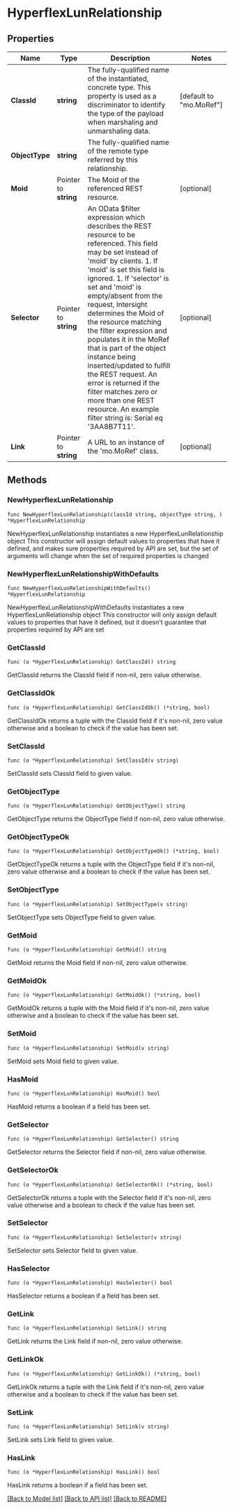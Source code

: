 # HyperflexLunRelationship

## Properties

Name | Type | Description | Notes
------------ | ------------- | ------------- | -------------
**ClassId** | **string** | The fully-qualified name of the instantiated, concrete type. This property is used as a discriminator to identify the type of the payload when marshaling and unmarshaling data. | [default to "mo.MoRef"]
**ObjectType** | **string** | The fully-qualified name of the remote type referred by this relationship. | 
**Moid** | Pointer to **string** | The Moid of the referenced REST resource. | [optional] 
**Selector** | Pointer to **string** | An OData $filter expression which describes the REST resource to be referenced. This field may be set instead of &#39;moid&#39; by clients. 1. If &#39;moid&#39; is set this field is ignored. 1. If &#39;selector&#39; is set and &#39;moid&#39; is empty/absent from the request, Intersight determines the Moid of the resource matching the filter expression and populates it in the MoRef that is part of the object instance being inserted/updated to fulfill the REST request. An error is returned if the filter matches zero or more than one REST resource. An example filter string is: Serial eq &#39;3AA8B7T11&#39;. | [optional] 
**Link** | Pointer to **string** | A URL to an instance of the &#39;mo.MoRef&#39; class. | [optional] 

## Methods

### NewHyperflexLunRelationship

`func NewHyperflexLunRelationship(classId string, objectType string, ) *HyperflexLunRelationship`

NewHyperflexLunRelationship instantiates a new HyperflexLunRelationship object
This constructor will assign default values to properties that have it defined,
and makes sure properties required by API are set, but the set of arguments
will change when the set of required properties is changed

### NewHyperflexLunRelationshipWithDefaults

`func NewHyperflexLunRelationshipWithDefaults() *HyperflexLunRelationship`

NewHyperflexLunRelationshipWithDefaults instantiates a new HyperflexLunRelationship object
This constructor will only assign default values to properties that have it defined,
but it doesn't guarantee that properties required by API are set

### GetClassId

`func (o *HyperflexLunRelationship) GetClassId() string`

GetClassId returns the ClassId field if non-nil, zero value otherwise.

### GetClassIdOk

`func (o *HyperflexLunRelationship) GetClassIdOk() (*string, bool)`

GetClassIdOk returns a tuple with the ClassId field if it's non-nil, zero value otherwise
and a boolean to check if the value has been set.

### SetClassId

`func (o *HyperflexLunRelationship) SetClassId(v string)`

SetClassId sets ClassId field to given value.


### GetObjectType

`func (o *HyperflexLunRelationship) GetObjectType() string`

GetObjectType returns the ObjectType field if non-nil, zero value otherwise.

### GetObjectTypeOk

`func (o *HyperflexLunRelationship) GetObjectTypeOk() (*string, bool)`

GetObjectTypeOk returns a tuple with the ObjectType field if it's non-nil, zero value otherwise
and a boolean to check if the value has been set.

### SetObjectType

`func (o *HyperflexLunRelationship) SetObjectType(v string)`

SetObjectType sets ObjectType field to given value.


### GetMoid

`func (o *HyperflexLunRelationship) GetMoid() string`

GetMoid returns the Moid field if non-nil, zero value otherwise.

### GetMoidOk

`func (o *HyperflexLunRelationship) GetMoidOk() (*string, bool)`

GetMoidOk returns a tuple with the Moid field if it's non-nil, zero value otherwise
and a boolean to check if the value has been set.

### SetMoid

`func (o *HyperflexLunRelationship) SetMoid(v string)`

SetMoid sets Moid field to given value.

### HasMoid

`func (o *HyperflexLunRelationship) HasMoid() bool`

HasMoid returns a boolean if a field has been set.

### GetSelector

`func (o *HyperflexLunRelationship) GetSelector() string`

GetSelector returns the Selector field if non-nil, zero value otherwise.

### GetSelectorOk

`func (o *HyperflexLunRelationship) GetSelectorOk() (*string, bool)`

GetSelectorOk returns a tuple with the Selector field if it's non-nil, zero value otherwise
and a boolean to check if the value has been set.

### SetSelector

`func (o *HyperflexLunRelationship) SetSelector(v string)`

SetSelector sets Selector field to given value.

### HasSelector

`func (o *HyperflexLunRelationship) HasSelector() bool`

HasSelector returns a boolean if a field has been set.

### GetLink

`func (o *HyperflexLunRelationship) GetLink() string`

GetLink returns the Link field if non-nil, zero value otherwise.

### GetLinkOk

`func (o *HyperflexLunRelationship) GetLinkOk() (*string, bool)`

GetLinkOk returns a tuple with the Link field if it's non-nil, zero value otherwise
and a boolean to check if the value has been set.

### SetLink

`func (o *HyperflexLunRelationship) SetLink(v string)`

SetLink sets Link field to given value.

### HasLink

`func (o *HyperflexLunRelationship) HasLink() bool`

HasLink returns a boolean if a field has been set.


[[Back to Model list]](../README.md#documentation-for-models) [[Back to API list]](../README.md#documentation-for-api-endpoints) [[Back to README]](../README.md)


